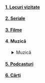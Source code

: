 
#### [1. Locuri vizitate](https://www.youtube.com/watch?v=k8cKfEwJkwU&list=PLiB2wyVH_iErGM54_LsFOYqr0NaAlC-6X)  
#### [2. Seriale](https://www.imdb.com/list/ls541243395/?ref_=ext_shr_lnk)
#### [3. Filme](https://www.imdb.com/list/ls541242717/?ref_=ext_shr_lnk)

#### 4. Muzică
<details>
   <summary style="margin-left: 20px;">Muzică</summary>
   <ul style="list-style-type: none;">
      <li><a href="https://www.youtube.com/playlist?list=PLiB2wyVH_iEq02E4U-snsHLIjrBvlnIjR">Un simplu album pentru mașină</a></li>
      <li>Un simplu album pentru cântat</li>
      <li>Muzică populară</li>
      <li><a href="https://www.youtube.com/playlist?list=PLiB2wyVH_iEqX6d86g8R7-J0lOm_DylfE">Colinde</a></li>
   </ul>
</details>

  
#### [5. Podcasturi](https://www.youtube.com/playlist?list=PLiB2wyVH_iEr8RGiLsmgkoguIn_HWMuyD)  

#### [6. Cărți](https://www.goodreads.com/review/list/179796172?page=1&view=covers)  


